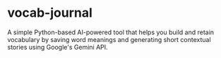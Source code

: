 # vocab-journal
A simple Python-based AI-powered tool that helps you build and retain vocabulary by saving word meanings and generating short contextual stories using Google's Gemini API.
